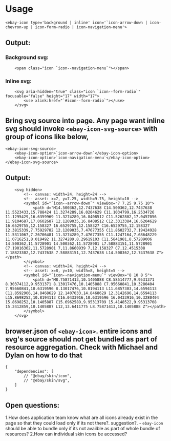 
# Usage
```
<ebay-icon type='background | inline' icon='`icon-arrow-down | icon-chevron-up | icon-form-radio | icon-navigation-menu'>
```

##  Output:

### Background svg:
```
    <span class="icon `icon--navigation-menu`"></span>
```


### Inline svg:

```
    <svg aria-hidden="true" class="icon `icon--form-radio`" focusable="false" height="17" width="17">
        <use xlink:href="`#icon--form-radio`"></use>
    </svg>
```
## Bring svg source into page. Any page want inline svg should invoke `<ebay-icon-svg-source>` with group of icons like below,

```
<ebay-icon-svg-source>
    <ebay-icon-option>`icon-arrow-down`</ebay-icon-option>
    <ebay-icon-option>`icon-navigation-menu`</ebay-icon-option>
</ebay-icon-svg-source>
```

##  Output:
```
    <svg hidden>
        <!-- canvas: width=24, height=24 -->
        <!-- asset: x=7, y=7.25, width=9.75, height=10 -->
        <symbol id="`icon--arrow-down`" viewBox="7 7.25 9.75 10">
            <path d="M14.500362,12.7437638 C14.500362,12.7437638 11.5523433,15.788424 11.3274289,16.0204629 C11.1034799,16.2534726 11.1295429,16.6359969 11.3274289,16.8408512 C11.5262802,17.0457056 11.9104687,17.0602687 12.1209035,16.8408512 C12.3313384,16.6204629 16.6529755,12.158327 16.6529755,12.158327 C16.6529755,12.158327 12.3815339,7.75929782 12.1209035,7.47677355 C11.8602732,7.19424928 11.5311067,7.26706481 11.3274289,7.47677355 C11.1247164,7.68648229 11.0716251,8.019492 11.3274289,8.29619103 C11.5841981,8.57289006 14.500362,11.5728901 14.500362,11.5728901 L7.58883151,11.5728901 C7.19016362,11.5728901 7,11.8660939 7,12.158327 C7,12.4515308 7.18823302,12.7437638 7.58883151,12.7437638 L14.500362,12.7437638 Z"></path>
        </symbol>
        <!-- canvas: width=24, height=24 -->
        <!-- asset: x=8, y=10, width=8, height=5 -->
        <symbol id="`icon--navigation-menu`" viewBox="8 10 8 5">
            <path d="M8.75871413,10.1405888 C8.58514777,9.9531371 8.30374112,9.9531371 8.13017476,10.1405888 C7.95660841,10.3280404 7.95660841,10.6319596 8.13017476,10.8194113 L11.6857303,14.6594113 C11.8592966,14.8468629 12.1407033,14.8468629 12.3142696,14.6594113 L15.8698252,10.8194113 C16.0433916,10.6319596 16.0433916,10.3280404 15.8698252,10.1405887 C15.6962589,9.95313709 15.4148522,9.95313708 15.2412859,10.1405887 L12,13.6411775 L8.75871413,10.1405888 Z"></path>
        </symbol>
    </svg>
```

## browser.json of `<ebay-icon>`. entire icons and svg's source should not get bundled as part of resource aggregation. Check with Michael and Dylan on how to do that
```
{
    "dependencies": [
        // "@ebay/skin/icon",
        // "@ebay/skin/svg",
    ]
}
```
## Open questions:
1.How does application team know what are all icons already exist in the page so that they could load only if its not there?. suggestion?. - `ebay-icon` should be able to bundle only if its not availble as part of whole bundle of resources?
2.How can individual skin icons be accessed?




